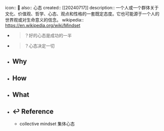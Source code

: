 icon:: 📄
also:: 心态 
created:: [[20240717]]
description:: 一个人或一个群体关于文化、价值观、哲学、心态、观点和性格的一套既定态度。它也可能源于一个人的世界观或对生命意义的信念。
wikipedia:: https://en.wikipedia.org/wiki/Mindset

- > ？好的心态是成功的一半
- > ？心态决定一切
- ## Why
- ## How
- ## What
- ## ↩ Reference
  - collective mindset 集体心态